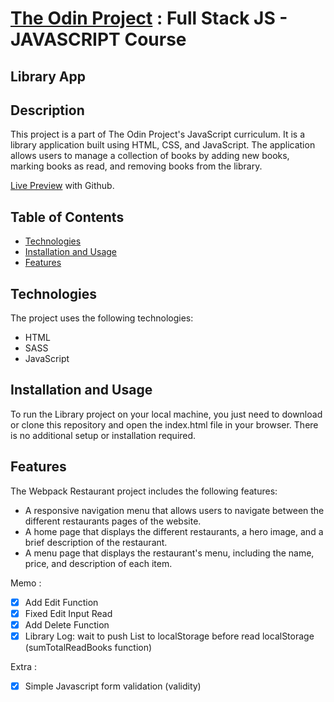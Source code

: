 # <a href="https://www.theodinproject.com/">The Odin Project</a> : Full Stack JS - JAVASCRIPT Course

## Library App

## Description

This project is a part of The Odin Project's JavaScript curriculum. It is a library application built using HTML, CSS, and JavaScript. The application allows users to manage a collection of books by adding new books, marking books as read, and removing books from the library.

<a href="https://lolikana.github.io/odin-library_app/" target="_blank">Live Preview</a> with Github.

## Table of Contents

- [Technologies](#technologies)
- [Installation and Usage](#installation-and-usage)
- [Features](#features)

## Technologies

The project uses the following technologies:

- HTML
- SASS
- JavaScript

## Installation and Usage

To run the Library project on your local machine, you just need to download or clone this repository and open the index.html file in your browser. There is no additional setup or installation required.

## Features

The Webpack Restaurant project includes the following features:

- A responsive navigation menu that allows users to navigate between the different restaurants pages of the website.
- A home page that displays the different restaurants, a hero image, and a brief description of the restaurant.
- A menu page that displays the restaurant's menu, including the name, price, and description of each item.

Memo :
- [x] Add Edit Function
- [x] Fixed Edit Input Read
- [x] Add Delete Function
- [x] Library Log: wait to push List to localStorage before read localStorage (sumTotalReadBooks function)

Extra :
- [x] Simple Javascript form validation (validity)
